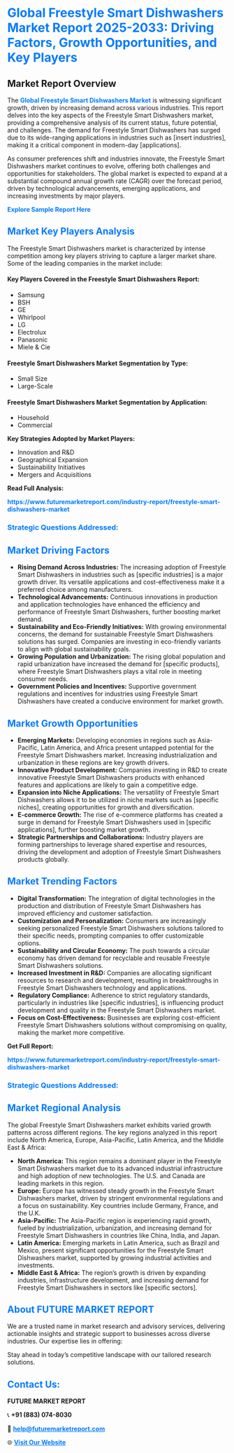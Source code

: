 <h1 style="color: #007BFF;">Global Freestyle Smart Dishwashers Market Report 2025-2033: Driving Factors, Growth Opportunities, and Key Players</h1>

<section id="overview">
<h2>Market Report Overview</h2>
<p>The <a href="https://www.futuremarketreport.com/industry-report/freestyle-smart-dishwashers-market" style="color: #007BFF; text-decoration: none;"><strong>Global Freestyle Smart Dishwashers Market</strong></a> is witnessing significant growth, driven by increasing demand across various industries. This report delves into the key aspects of the Freestyle Smart Dishwashers market, providing a comprehensive analysis of its current status, future potential, and challenges. The demand for Freestyle Smart Dishwashers has surged due to its wide-ranging applications in industries such as [insert industries], making it a critical component in modern-day [applications].</p>
<p>As consumer preferences shift and industries innovate, the Freestyle Smart Dishwashers market continues to evolve, offering both challenges and opportunities for stakeholders. The global market is expected to expand at a substantial compound annual growth rate (CAGR) over the forecast period, driven by technological advancements, emerging applications, and increasing investments by major players.</p>
</section>

<section id="overview">
<p><a href="https://www.futuremarketreport.com/request-sample/reportId=90897" style="color: #007BFF; text-decoration: none;"><strong>Explore Sample Report Here</strong></a></p>
</section>

<section id="key-players">
<h2 style="color: #007BFF;">Market Key Players Analysis</h2>
<p>The Freestyle Smart Dishwashers market is characterized by intense competition among key players striving to capture a larger market share. Some of the leading companies in the market include:</p>
<h4>Key Players Covered in the Freestyle Smart Dishwashers Report:</h4>
<ul><li>Samsung</li><li>BSH</li><li>GE</li><li>Whirlpool</li><li>LG</li><li>Electrolux</li><li>Panasonic</li><li>Miele &amp; Cie</li></ul>
<h4>Freestyle Smart Dishwashers Market Segmentation by Type:</h4>
<ul><li>Small Size</li><li>Large-Scale</li></ul>

<h4>Freestyle Smart Dishwashers Market Segmentation by Application:</h4>
<ul><li>Household</li><li>Commercial</li></ul>
<p><strong>Key Strategies Adopted by Market Players:</strong></p>
<ul>
<li>Innovation and R&D</li>
<li>Geographical Expansion</li>
<li>Sustainability Initiatives</li>
<li>Mergers and Acquisitions</li>
</ul>
</section>

<section>
<p><strong>Read Full Analysis: </strong></p><a href="https://www.futuremarketreport.com/industry-report/freestyle-smart-dishwashers-market" style="color: #007BFF; text-decoration: none;"><strong>https://www.futuremarketreport.com/industry-report/freestyle-smart-dishwashers-market</strong></a>
<h3 style="color: #007BFF;">Strategic Questions Addressed:</h3>
</section>

<section id="driving-factors">
<h2 style="color: #007BFF;">Market Driving Factors</h2>
<ul>
<li><strong>Rising Demand Across Industries:</strong> The increasing adoption of Freestyle Smart Dishwashers in industries such as [specific industries] is a major growth driver. Its versatile applications and cost-effectiveness make it a preferred choice among manufacturers.</li>
<li><strong>Technological Advancements:</strong> Continuous innovations in production and application technologies have enhanced the efficiency and performance of Freestyle Smart Dishwashers, further boosting market demand.</li>
<li><strong>Sustainability and Eco-Friendly Initiatives:</strong> With growing environmental concerns, the demand for sustainable Freestyle Smart Dishwashers solutions has surged. Companies are investing in eco-friendly variants to align with global sustainability goals.</li>
<li><strong>Growing Population and Urbanization:</strong> The rising global population and rapid urbanization have increased the demand for [specific products], where Freestyle Smart Dishwashers plays a vital role in meeting consumer needs.</li>
<li><strong>Government Policies and Incentives:</strong> Supportive government regulations and incentives for industries using Freestyle Smart Dishwashers have created a conducive environment for market growth.</li>
</ul>
</section>

<section id="growth-opportunities">
<h2 style="color: #007BFF;">Market Growth Opportunities</h2>
<ul>
<li><strong>Emerging Markets:</strong> Developing economies in regions such as Asia-Pacific, Latin America, and Africa present untapped potential for the Freestyle Smart Dishwashers market. Increasing industrialization and urbanization in these regions are key growth drivers.</li>
<li><strong>Innovative Product Development:</strong> Companies investing in R&D to create innovative Freestyle Smart Dishwashers products with enhanced features and applications are likely to gain a competitive edge.</li>
<li><strong>Expansion into Niche Applications:</strong> The versatility of Freestyle Smart Dishwashers allows it to be utilized in niche markets such as [specific niches], creating opportunities for growth and diversification.</li>
<li><strong>E-commerce Growth:</strong> The rise of e-commerce platforms has created a surge in demand for Freestyle Smart Dishwashers used in [specific applications], further boosting market growth.</li>
<li><strong>Strategic Partnerships and Collaborations:</strong> Industry players are forming partnerships to leverage shared expertise and resources, driving the development and adoption of Freestyle Smart Dishwashers products globally.</li>
</ul>
</section>

<section id="trending-factors">
<h2 style="color: #007BFF;">Market Trending Factors</h2>
<ul>
<li><strong>Digital Transformation:</strong> The integration of digital technologies in the production and distribution of Freestyle Smart Dishwashers has improved efficiency and customer satisfaction.</li>
<li><strong>Customization and Personalization:</strong> Consumers are increasingly seeking personalized Freestyle Smart Dishwashers solutions tailored to their specific needs, prompting companies to offer customizable options.</li>
<li><strong>Sustainability and Circular Economy:</strong> The push towards a circular economy has driven demand for recyclable and reusable Freestyle Smart Dishwashers solutions.</li>
<li><strong>Increased Investment in R&D:</strong> Companies are allocating significant resources to research and development, resulting in breakthroughs in Freestyle Smart Dishwashers technology and applications.</li>
<li><strong>Regulatory Compliance:</strong> Adherence to strict regulatory standards, particularly in industries like [specific industries], is influencing product development and quality in the Freestyle Smart Dishwashers market.</li>
<li><strong>Focus on Cost-Effectiveness:</strong> Businesses are exploring cost-efficient Freestyle Smart Dishwashers solutions without compromising on quality, making the market more competitive.</li>
</ul>
</section>

<section>
<p><strong>Get Full Report: </strong></p><a href="https://www.futuremarketreport.com/industry-report/freestyle-smart-dishwashers-market" style="color: #007BFF; text-decoration: none;"><strong>https://www.futuremarketreport.com/industry-report/freestyle-smart-dishwashers-market</strong></a>
<h3 style="color: #007BFF;">Strategic Questions Addressed:</h3>
</section>


<section id="regional-analysis">
<h2 style="color: #007BFF;">Market Regional Analysis</h2>
<p>The global Freestyle Smart Dishwashers market exhibits varied growth patterns across different regions. The key regions analyzed in this report include North America, Europe, Asia-Pacific, Latin America, and the Middle East & Africa:</p>
<ul>
<li><strong>North America:</strong> This region remains a dominant player in the Freestyle Smart Dishwashers market due to its advanced industrial infrastructure and high adoption of new technologies. The U.S. and Canada are leading markets in this region.</li>
<li><strong>Europe:</strong> Europe has witnessed steady growth in the Freestyle Smart Dishwashers market, driven by stringent environmental regulations and a focus on sustainability. Key countries include Germany, France, and the U.K.</li>
<li><strong>Asia-Pacific:</strong> The Asia-Pacific region is experiencing rapid growth, fueled by industrialization, urbanization, and increasing demand for Freestyle Smart Dishwashers in countries like China, India, and Japan.</li>
<li><strong>Latin America:</strong> Emerging markets in Latin America, such as Brazil and Mexico, present significant opportunities for the Freestyle Smart Dishwashers market, supported by growing industrial activities and investments.</li>
<li><strong>Middle East & Africa:</strong> The region’s growth is driven by expanding industries, infrastructure development, and increasing demand for Freestyle Smart Dishwashers in sectors like [specific sectors].</li>
</ul>
</section>

<footer>
<h2 style="color: #007BFF;">About FUTURE MARKET REPORT</h2>
<p>We are a trusted name in market research and advisory services, delivering actionable insights and strategic support to businesses across diverse industries. Our expertise lies in offering:</p>

<p>Stay ahead in today’s competitive landscape with our tailored research solutions.</p>

<h2 style="color: #007BFF;">Contact Us:</h2>
<p><strong>FUTURE MARKET REPORT</strong></p>
<p>📞 <strong>+91 (883) 074-8030</strong></p>
<p>📧 <strong><a href="mailto:help@futuremarketreport.com" style="color: #007BFF;">help@futuremarketreport.com</a></strong></p>
<p>🌐 <strong><a href="https://www.futuremarketreport.com/" style="color: #007BFF;">Visit Our Website</a></strong></p>
</footer>
